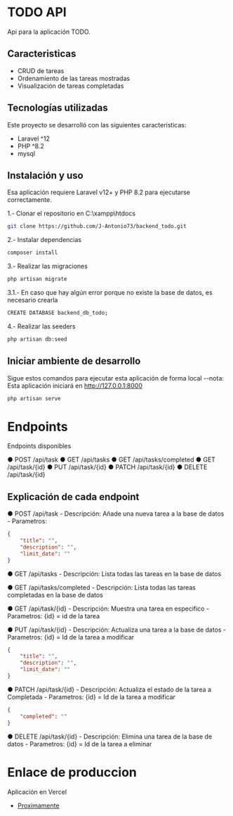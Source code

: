 # TODO API

Api para la aplicación TODO.

## Caracteristicas

-   CRUD de tareas
-   Ordenamiento de las tareas mostradas
-   Visualización de tareas completadas

## Tecnologías utilizadas

Este proyecto se desarrolló con las siguientes caracteristicas:

-   Laravel ^12
-   PHP ^8.2
-   mysql

## Instalación y uso

Esa aplicación requiere Laravel v12+ y PHP 8.2 para ejecutarse correctamente.

1.- Clonar el repositorio en C:\xampp\htdocs

```sh
git clone https://github.com/J-Antonio73/backend_todo.git
```

2.- Instalar dependencias

```sh
composer install
```

3.- Realizar las migraciones

```sh
php artisan migrate
```

3.1.- En caso que hay algún error porque no existe la base de datos, es necesario crearla

```sh
CREATE DATABASE backend_db_todo;
```

4.- Realizar las seeders

```sh
php artisan db:seed
```

## Iniciar ambiente de desarrollo

Sigue estos comandos para ejecutar esta aplicación de forma local
--nota: Esta aplicación iniciará en http://127.0.0.1:8000

```sh
php artisan serve
```

# Endpoints

Endpoints disponibles

● POST /api/task
● GET /api/tasks
● GET /api/tasks/completed
● GET /api/task/{id}
● PUT /api/task/{id}
● PATCH /api/task/{id}
● DELETE /api/task/{id}

## Explicación de cada endpoint

● POST /api/task - Descripción: Añade una nueva tarea a la base de datos - Parametros:

```json
{
    "title": "",
    "description": "",
    "limit_date": ""
}
```

● GET /api/tasks - Descripción: Lista todas las tareas en la base de datos

● GET /api/tasks/completed - Descripción: Lista todas las tareas completadas en la base de datos

● GET /api/task/{id} - Descripción: Muestra una tarea en especifico - Parametros: {id} = id de la tarea

● PUT /api/task/{id} - Descripción: Actualiza una tarea a la base de datos - Parametros: {id} = Id de la tarea a modificar

```json
{
    "title": "",
    "description": "",
    "limit_date": ""
}
```

● PATCH /api/task/{id} - Descripción: Actualiza el estado de la tarea a Completada - Parametros: {id} = Id de la tarea a modificar

```json
{
    "completed": ""
}
```

● DELETE /api/task/{id} - Descripción: Elimina una tarea de la base de datos - Parametros: {id} = Id de la tarea a eliminar

# Enlace de produccion

Aplicación en Vercel

-   [Proximamente]()
